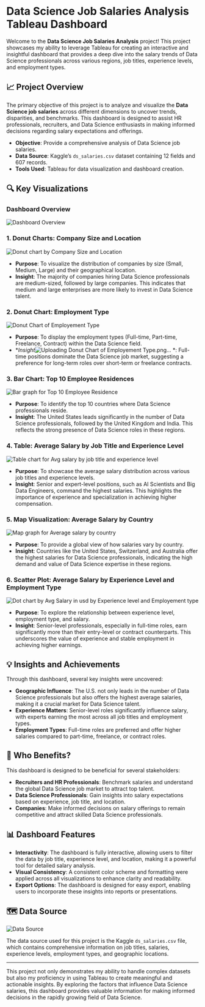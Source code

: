 # Data Science Job Salaries Analysis Tableau Dashboard

Welcome to the **Data Science Job Salaries Analysis** project! This project showcases my ability to leverage Tableau for creating an interactive and insightful dashboard that provides a deep dive into the salary trends of Data Science professionals across various regions, job titles, experience levels, and employment types.

## 📈 Project Overview

The primary objective of this project is to analyze and visualize the **Data Science job salaries** across different dimensions to uncover trends, disparities, and benchmarks. This dashboard is designed to assist HR professionals, recruiters, and Data Science enthusiasts in making informed decisions regarding salary expectations and offerings.

- **Objective**: Provide a comprehensive analysis of Data Science job salaries.
- **Data Source**: Kaggle’s `ds_salaries.csv` dataset containing 12 fields and 607 records.
- **Tools Used**: Tableau for data visualization and dashboard creation.

## 🔍 Key Visualizations

### Dashboard Overview

![Dashboard Overview](https://github.com/your-username/your-repo-name/blob/main/images/Dashboard%20Data%20Science%20job%20salaries.png)

### 1. Donut Charts: Company Size and Location

![Donut chart by Company Size and Location](https://github.com/user-attachments/assets/8ca9451e-7b6c-4d59-a7d8-cbb8abd22f18)

- **Purpose**: To visualize the distribution of companies by size (Small, Medium, Large) and their geographical location.
- **Insight**: The majority of companies hiring Data Science professionals are medium-sized, followed by large companies. This indicates that medium and large enterprises are more likely to invest in Data Science talent.

### 2. Donut Chart: Employment Type

![Donut Chart of Employement Type](https://github.com/user-attachments/assets/ef7fdd42-84d2-4d0f-8e29-d6c420f43225)

- **Purpose**: To display the employment types (Full-time, Part-time, Freelance, Contract) within the Data Science field.
- **Insight*![Uploading Donut Chart of Employement Type.png…]()
*: Full-time positions dominate the Data Science job market, suggesting a preference for long-term roles over short-term or freelance contracts.

### 3. Bar Chart: Top 10 Employee Residences

![Bar graph for Top 10 Employee Residence](https://github.com/user-attachments/assets/84ed7377-527d-4fab-a0be-20d48e1ba19a)

- **Purpose**: To identify the top 10 countries where Data Science professionals reside.
- **Insight**: The United States leads significantly in the number of Data Science professionals, followed by the United Kingdom and India. This reflects the strong presence of Data Science roles in these regions.

### 4. Table: Average Salary by Job Title and Experience Level

![Table chart for Avg salary by job title and experience level](https://github.com/user-attachments/assets/bf77bfe8-a0ef-48e0-a419-e44be4adf6ad)

- **Purpose**: To showcase the average salary distribution across various job titles and experience levels.
- **Insight**: Senior and expert-level positions, such as AI Scientists and Big Data Engineers, command the highest salaries. This highlights the importance of experience and specialization in achieving higher compensation.

### 5. Map Visualization: Average Salary by Country

![Map graph for Average salary by country](https://github.com/user-attachments/assets/71835af7-33b1-456c-a7a3-d58eba2817bb)


- **Purpose**: To provide a global view of how salaries vary by country.
- **Insight**: Countries like the United States, Switzerland, and Australia offer the highest salaries for Data Science professionals, indicating the high demand and value of Data Science expertise in these regions.

### 6. Scatter Plot: Average Salary by Experience Level and Employment Type

![Dot chart by Avg Salary in usd by Experience level and Employement type](https://github.com/user-attachments/assets/402c1e32-cb24-4318-99b8-212df5cd0266)


- **Purpose**: To explore the relationship between experience level, employment type, and salary.
- **Insight**: Senior-level professionals, especially in full-time roles, earn significantly more than their entry-level or contract counterparts. This underscores the value of experience and stable employment in achieving higher earnings.

## 💡 Insights and Achievements

Through this dashboard, several key insights were uncovered:

- **Geographic Influence**: The U.S. not only leads in the number of Data Science professionals but also offers the highest average salaries, making it a crucial market for Data Science talent.
- **Experience Matters**: Senior-level roles significantly influence salary, with experts earning the most across all job titles and employment types.
- **Employment Types**: Full-time roles are preferred and offer higher salaries compared to part-time, freelance, or contract roles.

## 👥 Who Benefits?

This dashboard is designed to be beneficial for several stakeholders:

- **Recruiters and HR Professionals**: Benchmark salaries and understand the global Data Science job market to attract top talent.
- **Data Science Professionals**: Gain insights into salary expectations based on experience, job title, and location.
- **Companies**: Make informed decisions on salary offerings to remain competitive and attract skilled Data Science professionals.

## 📊 Dashboard Features

- **Interactivity**: The dashboard is fully interactive, allowing users to filter the data by job title, experience level, and location, making it a powerful tool for detailed salary analysis.
- **Visual Consistency**: A consistent color scheme and formatting were applied across all visualizations to enhance clarity and readability.
- **Export Options**: The dashboard is designed for easy export, enabling users to incorporate these insights into reports or presentations.

## 🗺️ Data Source

![Data Source](https://github.com/user-attachments/assets/13d1b7b1-a9f5-4ed6-b8d4-d03cf009a634)


The data source used for this project is the Kaggle `ds_salaries.csv` file, which contains comprehensive information on job titles, salaries, experience levels, employment types, and geographic locations.

---

This project not only demonstrates my ability to handle complex datasets but also my proficiency in using Tableau to create meaningful and actionable insights. By exploring the factors that influence Data Science salaries, this dashboard provides valuable information for making informed decisions in the rapidly growing field of Data Science.
